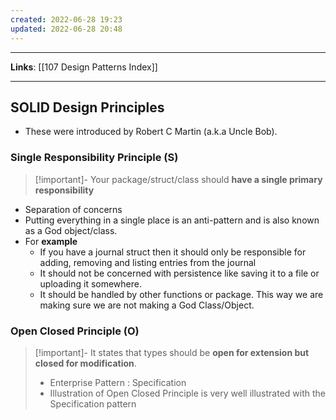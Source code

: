 ```yaml
---
created: 2022-06-28 19:23
updated: 2022-06-28 20:48
---
```

---
**Links**: [[107 Design Patterns Index]]

---
## SOLID Design Principles
- These were introduced by Robert C Martin (a.k.a Uncle Bob).

### Single Responsibility Principle (S)
> [!important]- Your package/struct/class should **have a single primary responsibility**

- Separation of concerns
- Putting everything in a single place is an anti-pattern and is also known as a God object/class.
- For **example** 
	- If you have a journal struct then it should only be responsible for adding, removing and listing entries from the journal
	- It should not be concerned with persistence like saving it to a file or uploading it somewhere. 
	- It should be handled by other functions or package. This way we are making sure we are not making a God Class/Object.

### Open Closed Principle (O)
> [!important]- It states that types should be **open for extension but closed for modification**. 
> - Enterprise Pattern : Specification
> - Illustration of Open Closed Principle is very well illustrated with the Specification pattern

